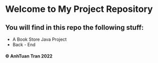 # Welcome to My Project Repository
## You will find in this repo the following stuff:

* A Book Store Java Project
* Back - End

####  © AnhTuan Tran 2022
